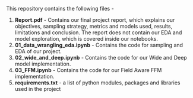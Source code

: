 This repository contains the following files - 

1) **Report.pdf** - Contains our final project report, which explains our objectives, sampling strategy, metrics and models used, results, limitations and conclusion. The report does not contain our EDA and model exploration, which is covered inside our notebooks.
2) **01_data_wrangling_eda.ipynb** - Contains the code for sampling and EDA of our project.
3) **02_wide_and_deep.ipynb** - Contains the code for our Wide and Deep model implementation.
4) **03_FFM.ipynb** - Contains the code for our Field Aware FFM implementation.
5) **requirements.txt** - a list of python modules, packages and libraries used in the project
